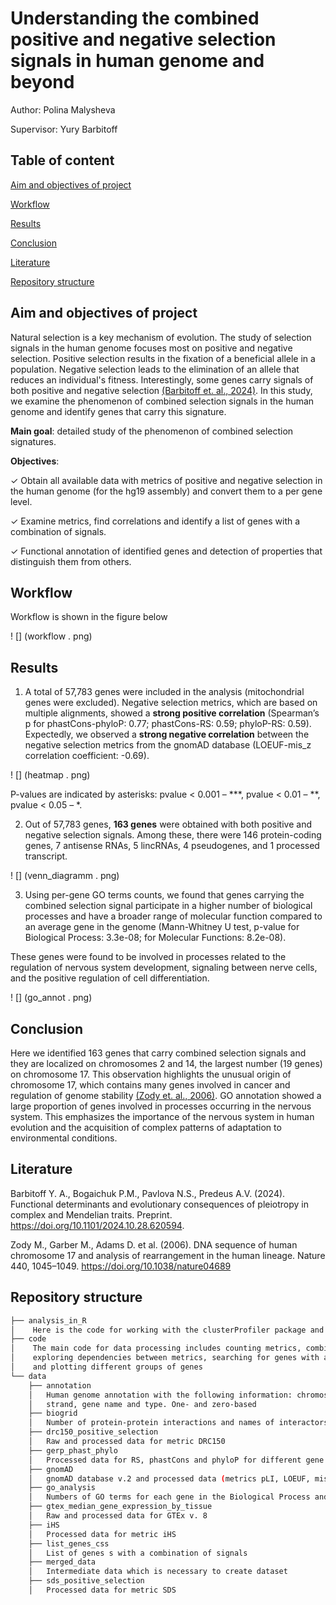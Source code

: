 # Understanding the combined positive and negative selection signals in human genome and beyond

Author: Polina Malysheva

Supervisor: Yury Barbitoff

## Table of content

[Aim and objectives of project](#aim-and-objectives-of-project)

[Workflow](#workflow)

[Results](#results)

[Conclusion](#conclusion)

[Literature](#literature)

[Repository structure](#repository-structure)

## Aim and objectives of project

Natural selection is a key mechanism of evolution. The study of selection signals in the human genome focuses most on positive and negative selection. Positive selection results in the fixation of a beneficial allele in a population. Negative selection leads to the elimination of an allele that reduces an individual's fitness. Interestingly, some genes carry signals of both positive and negative selection [(Barbitoff et. al., 2024)](https://doi.org/10.1101/2024.10.28.620594). In this study, we examine the phenomenon of combined selection signals in the human genome and identify genes that carry this signature.

**Main goal**: detailed study of the phenomenon of combined selection signatures.

**Objectives**:

✓ Obtain all available data with metrics of positive and negative selection in the human genome (for the hg19 assembly) and convert them to a per gene level.

✓ Examine metrics, find correlations and identify a list of genes with a combination of signals.

✓ Functional annotation of identified genes and detection of properties that distinguish them from others.

## Workflow

Workflow is shown in the figure below 

! [] (workflow . png)

## Results

1. A total of 57,783 genes were included in the analysis (mitochondrial genes were excluded). Negative selection metrics, which are based on multiple alignments, showed a **strong positive correlation** (Spearman’s p for phastCons-phyloP: 0.77; phastCons-RS: 0.59; phyloP-RS: 0.59). Expectedly, we observed a **strong negative correlation** between the negative selection metrics from the gnomAD database (LOEUF-mis_z correlation coefficient: -0.69).

! [] (heatmap . png)

P-values are indicated by asterisks: pvalue < 0.001 – ***, pvalue < 0.01 – **, pvalue < 0.05 – *.

2. Out of 57,783 genes, **163 genes** were obtained with both positive and negative selection signals. Among these, there were 146 protein-coding genes, 7 antisense RNAs, 5 lincRNAs, 4 pseudogenes, and 1 processed transcript.

! [] (venn_diagramm . png)

3. Using per-gene GO terms counts,  we found that genes carrying the combined selection signal participate in a higher number of biological processes and have a broader range of molecular function compared to an average gene in the genome (Mann-Whitney U test, p-value for Biological Process: 3.3e-08; for Molecular Functions: 8.2e-08).

These genes were found to be involved in processes related to the regulation of nervous system development, signaling between nerve cells, and the positive regulation of cell differentiation.

! [] (go_annot . png)   

## Conclusion

Here we identified 163 genes that carry combined selection signals and they are localized on chromosomes 2 and 14, the largest number (19 genes) on chromosome 17. This observation highlights the unusual origin of chromosome 17, which contains many genes involved in cancer and regulation of genome stability [(Zody et. al., 2006)](https://doi.org/10.1038/nature04689). GO annotation showed a large proportion of genes involved in processes occurring in the nervous system. This emphasizes the importance of the nervous system in human evolution and the acquisition of complex patterns of adaptation to environmental conditions.

## Literature

Barbitoff Y. A., Bogaichuk P.M., Pavlova N.S., Predeus A.V. (2024). Functional determinants and evolutionary consequences of pleiotropy in complex and Mendelian traits. Preprint. https://doi.org/10.1101/2024.10.28.620594.

Zody M., Garber M., Adams D. et al. (2006). DNA sequence of human chromosome 17 and analysis of rearrangement in the human lineage. Nature 440, 1045–1049. 
https://doi.org/10.1038/nature04689

## Repository structure

```bash
├── analysis_in_R
│    Here is the code for working with the clusterProfiler package and GO enrichment analysis
├── code
│    The main code for data processing includes counting metrics, combining them into one dataset, 
│    exploring dependencies between metrics, searching for genes with a combined selection signal, 
│    and plotting different groups of genes
└── data
    ├── annotation
    │   Human genome annotation with the following information: chromosome, start and end of gene,
    │   strand, gene name and type. One- and zero-based
    ├── biogrid
    │   Number of protein-protein interactions and names of interactors for genes
    ├── drc150_positive_selection
    │   Raw and processed data for metric DRC150
    ├── gerp_phast_phylo
    │   Processed data for RS, phastCons and phyloP for different gene length
    ├── gnomAD
    │   gnomAD database v.2 and processed data (metrics pLI, LOEUF, mis_z)
    ├── go_analysis
    │   Numbers of GO terms for each gene in the Biological Process and Molecular Function categories
    ├── gtex_median_gene_expression_by_tissue
    │   Raw and processed data for GTEx v. 8
    ├── iHS
    │   Processed data for metric iHS
    ├── list_genes_css
    │   List of genes s with a combination of signals
    ├── merged_data
    │   Intermediate data which is necessary to create dataset
    ├── sds_positive_selection
    │   Processed data for metric SDS
```
